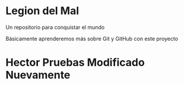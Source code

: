 # Legion del Mal
Un repositorio para conquistar el mundo

Básicamente aprenderemos más sobre Git y GitHub con este proyecto


# Hector Pruebas Modificado Nuevamente